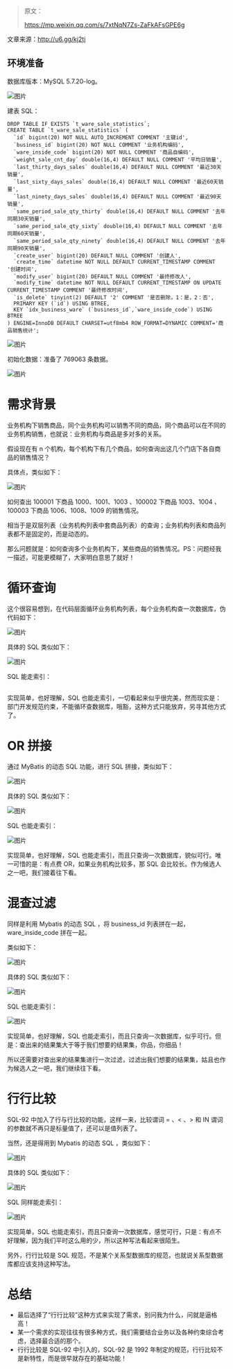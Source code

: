 > 原文： 
>
> https://mp.weixin.qq.com/s/7xtNqN7Zs-ZaFkAFsGPE6g



文章来源：http://u6.gg/kj2tj

## **环境准备**

数据库版本：MySQL 5.7.20-log。

![图片](images/640-165451219491828.png)


建表 SQL：

```
DROP TABLE IF EXISTS `t_ware_sale_statistics`;
CREATE TABLE `t_ware_sale_statistics` (
  `id` bigint(20) NOT NULL AUTO_INCREMENT COMMENT '主键id',
  `business_id` bigint(20) NOT NULL COMMENT '业务机构编码',
  `ware_inside_code` bigint(20) NOT NULL COMMENT '商品自编码',
  `weight_sale_cnt_day` double(16,4) DEFAULT NULL COMMENT '平均日销量',
  `last_thirty_days_sales` double(16,4) DEFAULT NULL COMMENT '最近30天销量',
  `last_sixty_days_sales` double(16,4) DEFAULT NULL COMMENT '最近60天销量',
  `last_ninety_days_sales` double(16,4) DEFAULT NULL COMMENT '最近90天销量',
  `same_period_sale_qty_thirty` double(16,4) DEFAULT NULL COMMENT '去年同期30天销量',
  `same_period_sale_qty_sixty` double(16,4) DEFAULT NULL COMMENT '去年同期60天销量',
  `same_period_sale_qty_ninety` double(16,4) DEFAULT NULL COMMENT '去年同期90天销量',
  `create_user` bigint(20) DEFAULT NULL COMMENT '创建人',
  `create_time` datetime NOT NULL DEFAULT CURRENT_TIMESTAMP COMMENT '创建时间',
  `modify_user` bigint(20) DEFAULT NULL COMMENT '最终修改人',
  `modify_time` datetime NOT NULL DEFAULT CURRENT_TIMESTAMP ON UPDATE CURRENT_TIMESTAMP COMMENT '最终修改时间',
  `is_delete` tinyint(2) DEFAULT '2' COMMENT '是否删除，1：是，2：否',
  PRIMARY KEY (`id`) USING BTREE,
  KEY `idx_business_ware` (`business_id`,`ware_inside_code`) USING BTREE
) ENGINE=InnoDB DEFAULT CHARSET=utf8mb4 ROW_FORMAT=DYNAMIC COMMENT='商品销售统计';
```



![图片](images/640.png)

初始化数据：准备了 769063 条数据。

![图片](images/640-16545121797811.png)

# **需求背景**





业务机构下销售商品，同个业务机构可以销售不同的商品，同个商品可以在不同的业务机构销售，也就说：业务机构与商品是多对多的关系。



假设现在有 n 个机构，每个机构下有几个商品，如何查询出这几个门店下各自商品的销售情况？



具体点，类似如下：

![图片](images/640-16545121797812.png)

如何查出 100001 下商品 1000、1001、1003 、100002 下商品 1003、1004 、 100003 下商品 1006、1008、1009 的销售情况。



相当于是双层列表（业务机构列表中套商品列表）的查询；业务机构列表和商品列表都不是固定的，而是动态的。



那么问题就是：如何查询多个业务机构下，某些商品的销售情况。PS：问题经我一描述，可能更模糊了，大家明白意思了就好！



# **循环查询**





这个很容易想到，在代码层面循环业务机构列表，每个业务机构查一次数据库，伪代码如下：

![图片](images/640-16545121797813.png)

具体的 SQL 类似如下：

![图片](images/640-16545121797814.png)

SQL 能走索引：

![图片](data:image/gif;base64,iVBORw0KGgoAAAANSUhEUgAAAAEAAAABCAYAAAAfFcSJAAAADUlEQVQImWNgYGBgAAAABQABh6FO1AAAAABJRU5ErkJggg==)

实现简单，也好理解，SQL 也能走索引，一切看起来似乎很完美，然而现实是：部门开发规范约束，不能循环查数据库，哦豁，这种方式只能放弃，另寻其他方式了。



# **OR 拼接**





通过 MyBatis 的动态 SQL 功能，进行 SQL 拼接，类似如下：

![图片](images/640-16545121797815.png)

具体的 SQL 类似如下：

![图片](images/640-16545121797816.png)

SQL 也能走索引：

![图片](images/640-16545121797817.png)

实现简单，也好理解，SQL 也能走索引，而且只查询一次数据库，貌似可行。唯一可惜的是：有点费 OR，如果业务机构比较多，那 SQL 会比较长。作为候选人之一吧，我们接着往下看。



# **混查过滤**





同样是利用 Mybatis 的动态 SQL ，将 business_id 列表拼在一起，ware_inside_code 拼在一起。



类似如下：

![图片](images/640-16545121797818.png)

具体的 SQL 类似如下：

![图片](images/640-16545121797829.png)

SQL 也能走索引：

![图片](images/640-165451217978210.png)

实现简单，也好理解，SQL 也能走索引，而且只查询一次数据库，似乎可行。但是：查出来的结果集大于等于我们想要的结果集，你品，你细品！



所以还需要对查出来的结果集进行一次过滤，过滤出我们想要的结果集，姑且也作为候选人之一吧，我们继续往下看。



# **行行比较**





SQL-92 中加入了行与行比较的功能，这样一来，比较谓词 = 、< 、> 和 IN 谓词的参数就不再只是标量值了，还可以是值列表了。



当然，还是得用到 Mybatis 的动态 SQL ，类似如下：

![图片](images/640-165451217978211.png)

具体的 SQL 类似如下：

![图片](images/640-165451217978212.png)

SQL 同样能走索引：

![图片](images/640-165451217978213.png)

实现简单，SQL 也能走索引，而且只查询一次数据库，感觉可行，只是：有点不好理解，因为我们平时这么用的少，所以这种写法看起来很陌生。



另外，行行比较是 SQL 规范，不是某个关系型数据库的规范，也就说关系型数据库都应该支持这种写法。



# **总结**

- 最后选择了“行行比较”这种方式来实现了需求，别问我为什么，问就是逼格高！
- 某一个需求的实现往往有很多种方式，我们需要结合业务以及各种约束综合考虑，选择最合适的那个。
- 行行比较是 SQL-92 中引入的，SQL-92 是 1992 年制定的规范，行行比较不是新特性，而是很早就存在的基础功能！